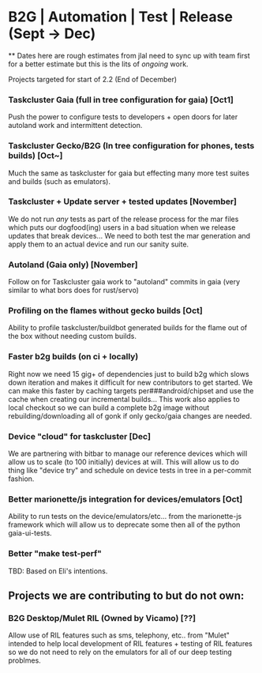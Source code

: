 # B2G | Automation | Test | Release (Sept -> Dec)

** Dates here are rough estimates from jlal need to sync up with team
first for a better estimate but this is the lits of _ongoing_ work.

Projects targeted for start of 2.2 (End of December)

### Taskcluster Gaia (full in tree configuration for gaia) [Oct1]

  Push the power to configure tests to developers + open doors for
  later autoland work and intermittent detection.

### Taskcluster Gecko/B2G (In tree configuration for phones, tests builds) [Oct~]

  Much the same as taskcluster for gaia but effecting many more test
  suites and builds (such as emulators).

### Taskcluster + Update server + tested updates [November]

  We do not run _any_ tests as part of the release process for the
  mar files which puts our dogfood(ing) users in a bad situation when
  we release updates that break devices... We need to both test the
  mar generation and apply them to an actual device and run our sanity
  suite.

### Autoland (Gaia only) [November]

  Follow on for Taskcluster gaia work to "autoland" commits in gaia
  (very similar to what bors does for rust/servo)

### Profiling on the flames without gecko builds [Oct]

  Ability to profile taskcluster/buildbot generated builds for the
  flame out of the box without needing custom builds.

### Faster b2g builds (on ci + locally)

  Right now we need 15 gig+ of dependencies just to build b2g which
  slows down iteration and makes it difficult for new contributors to get
  started. We can make this faster by caching targets per###android/chipset
  and use the cache when creating our incremental builds... This work also
  applies to local checkout so we can build a complete b2g image without
  rebuilding/downloading all of gonk if only gecko/gaia changes are
  needed.

### Device "cloud" for taskcluster [Dec]

  We are partnering with bitbar to manage our reference devices which
  will allow us to scale (to 100 initially) devices at will. This will
  allow us to do thing like "device try" and schedule on device tests in
  tree in a per-commit fashion.

### Better marionette/js integration for devices/emulators [Oct]

  Ability to run tests on the device/emulators/etc... from the
  marionette-js framework which will allow us to deprecate some then all
  of the python gaia-ui-tests.

### Better "make test-perf"

  TBD: Based on Eli's intentions.


## Projects we are contributing to but do not own:

### B2G Desktop/Mulet RIL (Owned by Vicamo) [??]

  Allow use of RIL features such as sms, telephony, etc.. from
  "Mulet" intended to help local development of RIL features +
  testing of RIL features so we do not need to rely on the emulators for
  all of our deep testing problmes.

